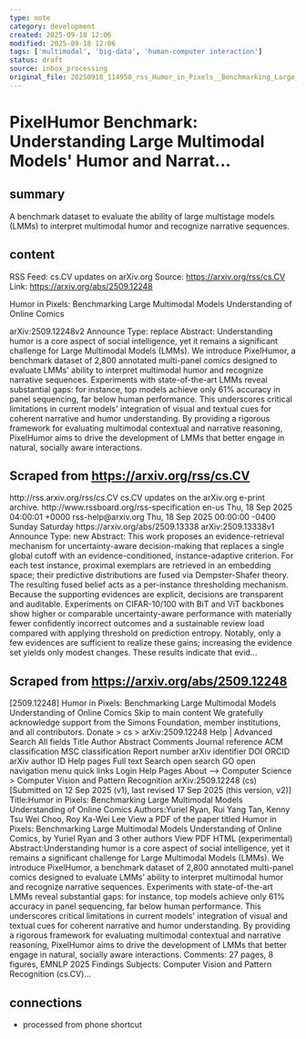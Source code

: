 ```yaml
---
type: note
category: development
created: 2025-09-18 12:06
modified: 2025-09-18 12:06
tags: ['multimodal', 'big-data', 'human-computer interaction']
status: draft
source: inbox_processing
original_file: 20250918_114950_rss_Humor_in_Pixels__Benchmarking_Large_Multimodal_Mod.txt
---
```


# PixelHumor Benchmark: Understanding Large Multimodal Models' Humor and Narrat...

## summary
A benchmark dataset to evaluate the ability of large multistage models (LMMs) to interpret multimodal humor and recognize narrative sequences.

## content
RSS Feed: cs.CV updates on arXiv.org
Source: https://arxiv.org/rss/cs.CV
Link: https://arxiv.org/abs/2509.12248

Humor in Pixels: Benchmarking Large Multimodal Models Understanding of Online Comics

arXiv:2509.12248v2 Announce Type: replace Abstract: Understanding humor is a core aspect of social intelligence, yet it remains a significant challenge for Large Multimodal Models (LMMs). We introduce PixelHumor, a benchmark dataset of 2,800 annotated multi-panel comics designed to evaluate LMMs' ability to interpret multimodal humor and recognize narrative sequences. Experiments with state-of-the-art LMMs reveal substantial gaps: for instance, top models achieve only 61% accuracy in panel sequencing, far below human performance. This underscores critical limitations in current models' integration of visual and textual cues for coherent narrative and humor understanding. By providing a rigorous framework for evaluating multimodal contextual and narrative reasoning, PixelHumor aims to drive the development of LMMs that better engage in natural, socially aware interactions.

## Scraped from https://arxiv.org/rss/cs.CV
<?xml version='1.0' encoding='UTF-8'?>
<rss xmlns:arxiv="http://arxiv.org/schemas/atom" xmlns:dc="http://purl.org/dc/elements/1.1/" xmlns:atom="http://www.w3.org/2005/Atom" xmlns:content="http://purl.org/rss/1.0/modules/content/" version="2.0">
  <channel>
    <title>cs.CV updates on arXiv.org</title>
    <link>http://rss.arxiv.org/rss/cs.CV</link>
    <description>cs.CV updates on the arXiv.org e-print archive.</description>
    <atom:link href="http://rss.arxiv.org/rss/cs.CV" rel="self" type="application/rss+xml"/>
    <docs>http://www.rssboard.org/rss-specification</docs>
    <language>en-us</language>
    <lastBuildDate>Thu, 18 Sep 2025 04:00:01 +0000</lastBuildDate>
    <managingEditor>rss-help@arxiv.org</managingEditor>
    <pubDate>Thu, 18 Sep 2025 00:00:00 -0400</pubDate>
    <skipDays>
      <day>Sunday</day>
      <day>Saturday</day>
    </skipDays>
    <item>
      <title>Proximity-Based Evidence Retrieval for Uncertainty-Aware Neural Networks</title>
      <link>https://arxiv.org/abs/2509.13338</link>
      <description>arXiv:2509.13338v1 Announce Type: new 
Abstract: This work proposes an evidence-retrieval mechanism for uncertainty-aware decision-making that replaces a single global cutoff with an evidence-conditioned, instance-adaptive criterion. For each test instance, proximal exemplars are retrieved in an embedding space; their predictive distributions are fused via Dempster-Shafer theory. The resulting fused belief acts as a per-instance thresholding mechanism. Because the supporting evidences are explicit, decisions are transparent and auditable. Experiments on CIFAR-10/100 with BiT and ViT backbones show higher or comparable uncertainty-aware performance with materially fewer confidently incorrect outcomes and a sustainable review load compared with applying threshold on prediction entropy. Notably, only a few evidences are sufficient to realize these gains; increasing the evidence set yields only modest changes. These results indicate that evid...


## Scraped from https://arxiv.org/abs/2509.12248
[2509.12248] Humor in Pixels: Benchmarking Large Multimodal Models Understanding of Online Comics Skip to main content We gratefully acknowledge support from the Simons Foundation, member institutions, and all contributors. Donate &gt; cs &gt; arXiv:2509.12248 Help | Advanced Search All fields Title Author Abstract Comments Journal reference ACM classification MSC classification Report number arXiv identifier DOI ORCID arXiv author ID Help pages Full text Search open search GO open navigation menu quick links Login Help Pages About --> Computer Science > Computer Vision and Pattern Recognition arXiv:2509.12248 (cs) [Submitted on 12 Sep 2025 (v1), last revised 17 Sep 2025 (this version, v2)] Title:Humor in Pixels: Benchmarking Large Multimodal Models Understanding of Online Comics Authors:Yuriel Ryan, Rui Yang Tan, Kenny Tsu Wei Choo, Roy Ka-Wei Lee View a PDF of the paper titled Humor in Pixels: Benchmarking Large Multimodal Models Understanding of Online Comics, by Yuriel Ryan and 3 other authors View PDF HTML (experimental) Abstract:Understanding humor is a core aspect of social intelligence, yet it remains a significant challenge for Large Multimodal Models (LMMs). We introduce PixelHumor, a benchmark dataset of 2,800 annotated multi-panel comics designed to evaluate LMMs&#39; ability to interpret multimodal humor and recognize narrative sequences. Experiments with state-of-the-art LMMs reveal substantial gaps: for instance, top models achieve only 61% accuracy in panel sequencing, far below human performance. This underscores critical limitations in current models&#39; integration of visual and textual cues for coherent narrative and humor understanding. By providing a rigorous framework for evaluating multimodal contextual and narrative reasoning, PixelHumor aims to drive the development of LMMs that better engage in natural, socially aware interactions. Comments: 27 pages, 8 figures, EMNLP 2025 Findings Subjects: Computer Vision and Pattern Recognition (cs.CV)...


## connections
- processed from phone shortcut
